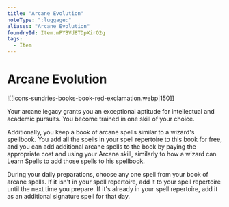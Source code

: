 ```yaml
---
title: "Arcane Evolution"
noteType: ":luggage:"
aliases: "Arcane Evolution"
foundryId: Item.mPYBVd8TDpXirO2g
tags:
  - Item
---
```


# Arcane Evolution
![[icons-sundries-books-book-red-exclamation.webp|150]]

Your arcane legacy grants you an exceptional aptitude for intellectual and academic pursuits. You become trained in one skill of your choice.

Additionally, you keep a book of arcane spells similar to a wizard's spellbook. You add all the spells in your spell repertoire to this book for free, and you can add additional arcane spells to the book by paying the appropriate cost and using your Arcana skill, similarly to how a wizard can Learn Spells to add those spells to his spellbook.

During your daily preparations, choose any one spell from your book of arcane spells. If it isn't in your spell repertoire, add it to your spell repertoire until the next time you prepare. If it's already in your spell repertoire, add it as an additional signature spell for that day.
